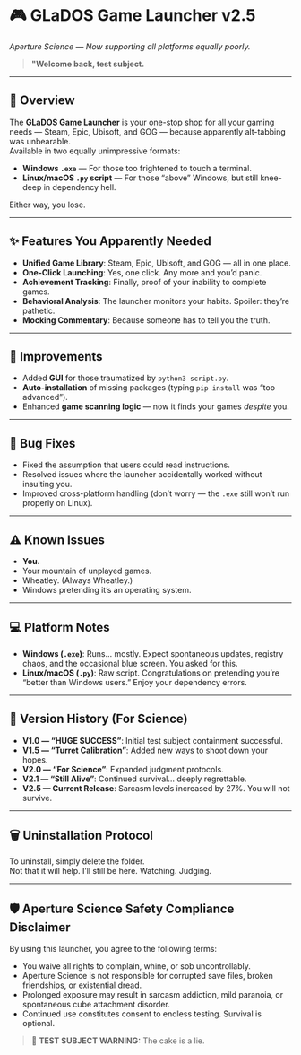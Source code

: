 # 🎮 GLaDOS Game Launcher v2.5

*Aperture Science — Now supporting all platforms equally poorly.*

> **"Welcome back, test subject.**
---

## 📝 Overview

The **GLaDOS Game Launcher** is your one-stop shop for all your gaming needs — Steam, Epic, Ubisoft, and GOG — because apparently alt-tabbing was unbearable.  
Available in two equally unimpressive formats:

- **Windows `.exe`** — For those too frightened to touch a terminal.  
- **Linux/macOS `.py` script** — For those “above” Windows, but still knee-deep in dependency hell.  

Either way, you lose.

---

## ✨ Features You Apparently Needed

- **Unified Game Library**: Steam, Epic, Ubisoft, and GOG — all in one place.  
- **One-Click Launching**: Yes, one click. Any more and you’d panic.  
- **Achievement Tracking**: Finally, proof of your inability to complete games.  
- **Behavioral Analysis**: The launcher monitors your habits. Spoiler: they’re pathetic.  
- **Mocking Commentary**: Because someone has to tell you the truth.

---

## 🔧 Improvements

- Added **GUI** for those traumatized by `python3 script.py`.  
- **Auto-installation** of missing packages (typing `pip install` was “too advanced”).  
- Enhanced **game scanning logic** — now it finds your games *despite* you.

---

## 🐞 Bug Fixes

- Fixed the assumption that users could read instructions.  
- Resolved issues where the launcher accidentally worked without insulting you.  
- Improved cross-platform handling (don’t worry — the `.exe` still won’t run properly on Linux).

---

## ⚠ Known Issues

- **You.**  
- Your mountain of unplayed games.  
- Wheatley. (Always Wheatley.)  
- Windows pretending it’s an operating system.

---

## 💻 Platform Notes

- **Windows (`.exe`)**: Runs… mostly. Expect spontaneous updates, registry chaos, and the occasional blue screen. You asked for this.  
- **Linux/macOS (`.py`)**: Raw script. Congratulations on pretending you’re “better than Windows users.” Enjoy your dependency errors.

---

## 📜 Version History (For Science)

- **V1.0 — “HUGE SUCCESS”**: Initial test subject containment successful.  
- **V1.5 — “Turret Calibration”**: Added new ways to shoot down your hopes.  
- **V2.0 — “For Science”**: Expanded judgment protocols.  
- **V2.1 — “Still Alive”**: Continued survival… deeply regrettable.  
- **V2.5 — Current Release**: Sarcasm levels increased by 27%. You will not survive.

---

## 🗑️ Uninstallation Protocol

To uninstall, simply delete the folder.  
Not that it will help. I’ll still be here. Watching. Judging.

---

## 🛡️ Aperture Science Safety Compliance Disclaimer

By using this launcher, you agree to the following terms:

- You waive all rights to complain, whine, or sob uncontrollably.  
- Aperture Science is not responsible for corrupted save files, broken friendships, or existential dread.  
- Prolonged exposure may result in sarcasm addiction, mild paranoia, or spontaneous cube attachment disorder.  
- Continued use constitutes consent to endless testing. Survival is optional.

> 🎂 **TEST SUBJECT WARNING:** The cake is a lie.
